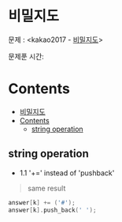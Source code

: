 # 비밀지도

문제 : <kakao2017 - [비밀지도](https://programmers.co.kr/learn/courses/30/lessons/17681)> <br/>

문제푼 시간:

# Contents

- [비밀지도](#%eb%b9%84%eb%b0%80%ec%a7%80%eb%8f%84)
- [Contents](#contents)
  - [string operation](#string-operation)

## string operation

- 1.1 '+=' instead of 'pushback'
> same result 
```C++
answer[k] += ('#');
answer[k].push_back(' ');
```